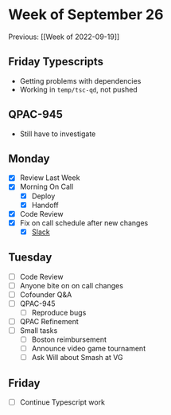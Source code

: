 # Week of September 26
Previous: [[Week of 2022-09-19]]

## Friday Typescripts
- Getting problems with dependencies
- Working in `temp/tsc-qd`, not pushed

## QPAC-945
- Still have to investigate

## Monday
- [x] Review Last Week
- [x] Morning On Call
	- [x] Deploy
	- [x] Handoff
- [x] Code Review
- [x] Fix on call schedule after new changes
	- [x] [Slack](https://quorumanalytics.slack.com/archives/C3LEYG0C8/p1664200288968259)

## Tuesday
- [ ] Code Review
- [ ] Anyone bite on on call changes
- [ ] Cofounder Q&A
- [ ] QPAC-945
	- [ ] Reproduce bugs
- [ ] QPAC Refinement
- [ ] Small tasks
	- [ ] Boston reimbursement
	- [ ] Announce video game tournament
	- [ ] Ask Will about Smash at VG

## Friday
- [ ] Continue Typescript work
